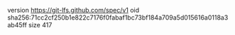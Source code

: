version https://git-lfs.github.com/spec/v1
oid sha256:71cc2cf250b1e822c7176f0fabaf1bc73bf184a709a5d015616a0118a3ab45ff
size 417
